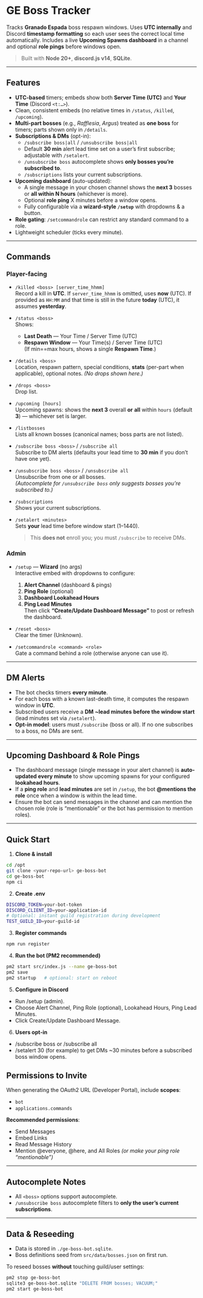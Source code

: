 # GE Boss Tracker

Tracks **Granado Espada** boss respawn windows. Uses **UTC internally** and Discord **timestamp formatting** so each user sees the correct local time automatically. Includes a live **Upcoming Spawns dashboard** in a channel and optional **role pings** before windows open.

> Built with **Node 20+**, **discord.js v14**, **SQLite**.

---

## Features

- **UTC-based** timers; embeds show both **Server Time (UTC)** and **Your Time** (Discord `<t:…>`).
- Clean, consistent embeds (no relative times in `/status`, `/killed`, `/upcoming`).
- **Multi-part bosses** (e.g., *Rafflesia*, *Argus*) treated as **one boss** for timers; parts shown only in `/details`.
- **Subscriptions & DMs** (opt-in):
  - `/subscribe boss|all` / `/unsubscribe boss|all`
  - Default **30 min** alert lead time set on a user’s first subscribe; adjustable with `/setalert`.
  - `/unsubscribe boss` autocomplete shows **only bosses you’re subscribed to**.
  - `/subscriptions` lists your current subscriptions.
- **Upcoming dashboard** (auto-updated):
  - A single message in your chosen channel shows the **next 3** bosses or **all within N hours** (whichever is more).
  - Optional **role ping** X minutes before a window opens.
  - Fully configurable via a **wizard-style `/setup`** with dropdowns & a button.
- **Role gating**: `/setcommandrole` can restrict any standard command to a role.
- Lightweight scheduler (ticks every minute).

---

## Commands

### Player-facing

- `/killed <boss> [server_time_hhmm]`  
  Record a kill in **UTC**. If `server_time_hhmm` is omitted, uses **now** (UTC). If provided as `HH:MM` and that time is still in the future **today** (UTC), it assumes **yesterday**.

- `/status <boss>`  
  Shows:
  - **Last Death** — Your Time / Server Time (UTC)
  - **Respawn Window** — Your Time(s) / Server Time (UTC)  
    (If min==max hours, shows a single **Respawn Time**.)

- `/details <boss>`  
  Location, respawn pattern, special conditions, **stats** (per-part when applicable), optional notes. *(No drops shown here.)*

- `/drops <boss>`  
  Drop list.

- `/upcoming [hours]`  
  Upcoming spawns: shows the **next 3** overall **or** **all** within `hours` (default **3**) — whichever set is larger.

- `/listbosses`  
  Lists all known bosses (canonical names; boss parts are not listed).

- `/subscribe boss <boss>` / `/subscribe all`  
  Subscribe to DM alerts (defaults your lead time to **30 min** if you don’t have one yet).

- `/unsubscribe boss <boss>` / `/unsubscribe all`  
  Unsubscribe from one or all bosses.  
  *(Autocomplete for `/unsubscribe boss` only suggests bosses you’re subscribed to.)*

- `/subscriptions`  
  Shows your current subscriptions.

- `/setalert <minutes>`  
  Sets **your** lead time before window start (1–1440).
  > This **does not** enroll you; you must `/subscribe` to receive DMs.

### Admin

- `/setup` — **Wizard** (no args)  
  Interactive embed with dropdowns to configure:
  1) **Alert Channel** (dashboard & pings)
  2) **Ping Role** (optional)
  3) **Dashboard Lookahead Hours**
  4) **Ping Lead Minutes**  
     Then click **“Create/Update Dashboard Message”** to post or refresh the dashboard.

- `/reset <boss>`  
  Clear the timer (Unknown).

- `/setcommandrole <command> <role>`  
  Gate a command behind a role (otherwise anyone can use it).

---

## DM Alerts

- The bot checks timers **every minute**.
- For each boss with a known last-death time, it computes the respawn window in **UTC**.
- Subscribed users receive a **DM** **~lead minutes** **before the window start** (lead minutes set via `/setalert`).
- **Opt-in model**: users must `/subscribe` (boss or all). If no one subscribes to a boss, no DMs are sent.

---

## Upcoming Dashboard & Role Pings

- The dashboard message (single message in your alert channel) is **auto-updated every minute** to show upcoming spawns for your configured **lookahead hours**.
- If a **ping role** and **lead minutes** are set in `/setup`, the bot **@mentions the role** once when a window is within the lead time.
- Ensure the bot can send messages in the channel and can mention the chosen role (role is “mentionable” or the bot has permission to mention roles).

---

## Quick Start

1) **Clone & install**
```bash
cd /opt
git clone <your-repo-url> ge-boss-bot
cd ge-boss-bot
npm ci
```
2) **Create .env**
```bash
DISCORD_TOKEN=your-bot-token
DISCORD_CLIENT_ID=your-application-id
# Optional: instant guild registration during development
TEST_GUILD_ID=your-guild-id
```
3) **Register commands**
```bash
npm run register
```
4) **Run the bot (PM2 recommended)**
```bash
pm2 start src/index.js --name ge-boss-bot
pm2 save
pm2 startup   # optional: start on reboot
```
5) **Configure in Discord**
- Run /setup (admin).
- Choose Alert Channel, Ping Role (optional), Lookahead Hours, Ping Lead Minutes.
- Click Create/Update Dashboard Message.
6) **Users opt-in**
- /subscribe boss <name> or /subscribe all
- /setalert 30 (for example) to get DMs ~30 minutes before a subscribed boss window opens.

## Permissions to Invite

When generating the OAuth2 URL (Developer Portal), include **scopes**:

- `bot`
- `applications.commands`

**Recommended permissions**:

- Send Messages
- Embed Links
- Read Message History
- Mention @everyone, @here, and All Roles *(or make your ping role “mentionable”)*

---

## Autocomplete Notes

- All `<boss>` options support autocomplete.
- `/unsubscribe boss` autocomplete filters to **only the user’s current subscriptions**.

---

## Data & Reseeding

- Data is stored in `./ge-boss-bot.sqlite`.
- Boss definitions seed from `src/data/bosses.json` on first run.

To reseed bosses **without** touching guild/user settings:

```bash
pm2 stop ge-boss-bot
sqlite3 ge-boss-bot.sqlite "DELETE FROM bosses; VACUUM;"
pm2 start ge-boss-bot
